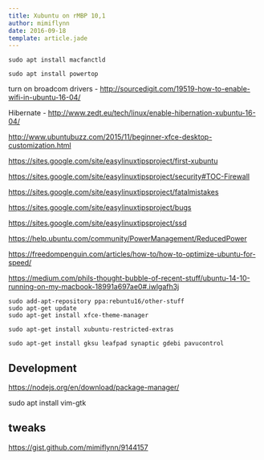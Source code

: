 ```yaml
---
title: Xubuntu on rMBP 10,1
author: mimiflynn
date: 2016-09-18
template: article.jade
---
```


`sudo apt install macfanctld`

`sudo apt install powertop`

turn on broadcom drivers - http://sourcedigit.com/19519-how-to-enable-wifi-in-ubuntu-16-04/

Hibernate - http://www.zedt.eu/tech/linux/enable-hibernation-xubuntu-16-04/

http://www.ubuntubuzz.com/2015/11/beginner-xfce-desktop-customization.html

https://sites.google.com/site/easylinuxtipsproject/first-xubuntu

https://sites.google.com/site/easylinuxtipsproject/security#TOC-Firewall

https://sites.google.com/site/easylinuxtipsproject/fatalmistakes

https://sites.google.com/site/easylinuxtipsproject/bugs

https://sites.google.com/site/easylinuxtipsproject/ssd

https://help.ubuntu.com/community/PowerManagement/ReducedPower

https://freedompenguin.com/articles/how-to/how-to-optimize-ubuntu-for-speed/

https://medium.com/phils-thought-bubble-of-recent-stuff/ubuntu-14-10-running-on-my-macbook-18991a697ae0#.iwlgafh3j

```
sudo add-apt-repository ppa:rebuntu16/other-stuff
sudo apt-get update
sudo apt-get install xfce-theme-manager

sudo apt-get install xubuntu-restricted-extras

sudo apt-get install gksu leafpad synaptic gdebi pavucontrol
```

## Development

https://nodejs.org/en/download/package-manager/

sudo apt install vim-gtk

## tweaks

https://gist.github.com/mimiflynn/9144157

